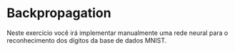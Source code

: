 # Backpropagation


Neste exercício você irá implementar manualmente uma rede neural para o reconhecimento dos dígitos da base de dados MNIST.

